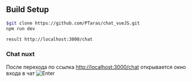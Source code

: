 ## Build Setup

``` bash
$git clone https://github.com/PTaras/chat_vueJS.git
npm run dev

result http://localhost:3000/chat
```

<h3>Chat nuxt</h3>

<p>После перехода по ссылка <a href='http://localhost:3000/chat'>http://localhost:3000/chat</a> открывается окно входа в чат
<img src='https://prnt.sc/vrf79d' alt='Enter'></p>
